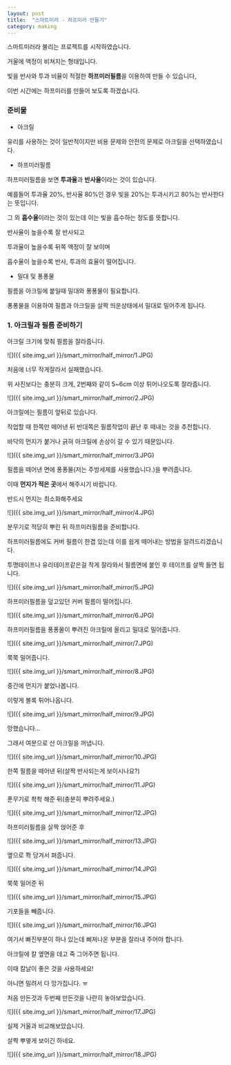 ```yaml
---
layout: post
title:  "스마트미러 - 하프미러 만들기"
category: making
---
```


스마트미러라 불리는 프로젝트를 시작하였습니다.

거울에 액정이 비쳐지는 형태입니다.

빛을 반사와 투과 비율이 적절한 **하프미러필름**을 이용하여 만들 수 있습니다,

이번 시간에는 하프미러를 만들어 보도록 하겠습니다.

### 준비물 

* 아크릴

유리를 사용하는 것이 일반적이지만 비용 문제와 안전의 문제로 아크릴을 선택하였습니다.

* 하프미러필름

하프미러필름을 보면 **투과율**과 **반사율**이라는 것이 있습니다.

예를들어 투과율 20%, 반사율 80%인 경우 빛을 20%는 투과시키고 80%는 반사한다는 뜻입니다.

그 외 **흡수율**이라는 것이 있는데 이는 빛을 흡수하는 정도를 뜻합니다.

반사율이 높을수록 잘 반사되고

투과율이 높을수록 뒤쪽 액정이 잘 보이며

흡수율이 높을수록 반사, 투과의 효율이 떨어집니다.

* 밀대 및 퐁퐁물

필름을 아크릴에 붙일때 밀대와 퐁퐁물이 필요합니다.

퐁퐁물을 이용하여 필름과 아크릴을 살짝 띄운상태에서 밀대로 밀어주게 됩니다.

### 1. 아크릴과 필름 준비하기

아크릴 크기에 맞춰 필름을 잘라줍니다.

![]({{ site.img_url }}/smart_mirror/half_mirror/1.JPG)

처음에 너무 작게잘라서 실패했습니다.

위 사진보다는 충분히 크게, 2번째와 같이 5~6cm 이상 튀어나오도록 잘라줍니다.

![]({{ site.img_url }}/smart_mirror/half_mirror/2.JPG)

아크릴에는 필름이 앞뒤로 있습니다.

작업할 때 한쪽만 떼어낸 뒤 반대쪽은 필름작업이 끝난 후 떼내는 것을 추천합니다.

바닥의 먼지가 붙거나 긁혀 아크릴에 손상이 갈 수 있기 때문입니다.

![]({{ site.img_url }}/smart_mirror/half_mirror/3.JPG)

필름을 떼어낸 면에 퐁퐁물(저는 주방세제를 사용했습니다.)을 뿌려줍니다.

이때 **먼지가 적은 곳**에서 해주시기 바랍니다.

반드시 먼지는 최소화해주세요

![]({{ site.img_url }}/smart_mirror/half_mirror/4.JPG)

분무기로 적당히 뿌린 뒤 하프미러필름을 준비합니다.

하프미러필름에도 커버 필름이 한겹 있는데 이를 쉽게 떼어내는 방법을 알려드리겠습니다.

투명테이프나 유리테이프같은걸 작게 잘라와서 필름면에 붙인 후 테이프를 살짝 들면 됩니다.

![]({{ site.img_url }}/smart_mirror/half_mirror/5.JPG)

하프미러필름을 덮고있던 커버 필름이 떨어집니다.

![]({{ site.img_url }}/smart_mirror/half_mirror/6.JPG)

하프미러필름을 퐁퐁물이 뿌려진 아크릴에 올리고 밀대로 밀어줍니다.

![]({{ site.img_url }}/smart_mirror/half_mirror/7.JPG)

쭉쭉 밀어줍니다.

![]({{ site.img_url }}/smart_mirror/half_mirror/8.JPG)

중간에 먼지가 붙었나봅니다.

이렇게 볼록 튀어나옵니다.

![]({{ site.img_url }}/smart_mirror/half_mirror/9.JPG)

망했습니다...

그래서 여분으로 산 아크릴을 꺼냅니다.

![]({{ site.img_url }}/smart_mirror/half_mirror/10.JPG)

한쪽 필름을 떼어낸 뒤(살짝 반사되는게 보이시나요?)

![]({{ site.img_url }}/smart_mirror/half_mirror/11.JPG)

푼무기로 촥촥 해준 뒤(충분히 뿌려주세요.)

![]({{ site.img_url }}/smart_mirror/half_mirror/12.JPG)

하프미러필름을 살짝 얹어준 후

![]({{ site.img_url }}/smart_mirror/half_mirror/13.JPG)

옆으로 쫙 당겨서 펴줍니다.

![]({{ site.img_url }}/smart_mirror/half_mirror/14.JPG)

쭉쭉 밀어준 뒤

![]({{ site.img_url }}/smart_mirror/half_mirror/15.JPG)

기포들을 빼줍니다.

![]({{ site.img_url }}/smart_mirror/half_mirror/16.JPG)

여기서 빠진부분이 하나 있는데 삐져나온 부분을 잘라내 주어야 합니다.

아크릴에 칼 옆면을 데고 죽 그어주면 됩니다.

이때 칼날이 좋은 것을 사용하세요!

아니면 밀려서 다 망가집니다. ㅠ

처음 만든것과 두번째 만든것을 나란히 놓아보았습니다.

![]({{ site.img_url }}/smart_mirror/half_mirror/17.JPG)

실제 거울과 비교해보았습니다.

살짝 뿌옇게 보이긴 하네요.

![]({{ site.img_url }}/smart_mirror/half_mirror/18.JPG)



